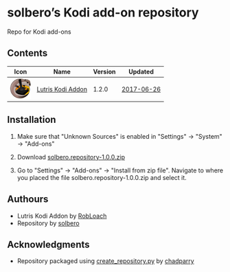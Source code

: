 # solbero’s Kodi add-on repository
Repo for Kodi add-ons

## Contents

|Icon|Name|Version|Updated|
|---|---|---|---|
|<img src="https://raw.githubusercontent.com/solbero/repository.solbero/master/script.lutris/icon.png" width="48">|[Lutris Kodi Addon](https://github.com/RobLoach/lutris-kodi-addon)|1.2.0|[2017-06-26](https://raw.githubusercontent.com/solbero/repository.solbero/master/script.lutris/changelog-1.2.0.txt)

## Installation

1. Make sure that "Unknown Sources" is enabled in "Settings" → "System" → "Add-ons"

2. Download [solbero.repository-1.0.0.zip](https://github.com/solbero/repository.solbero/raw/master/repository.solbero/repository.solbero-1.0.0.zip)

3. Go to "Settings" → "Add-ons" → "Install from zip file". Navigate to where you placed the file solbero.repository-1.0.0.zip and select it.

## Authours
* Lutris Kodi Addon by [RobLoach](https://github.com/RobLoach)
* Repository by [solbero](https://github.com/solbero)

## Acknowledgments
* Repository packaged using [create_repository.py](https://github.com/chadparry/kodi-repository.chad.parry.org/blob/master/tools/create_repository.py) by [chadparry](https://github.com/chadparry)
